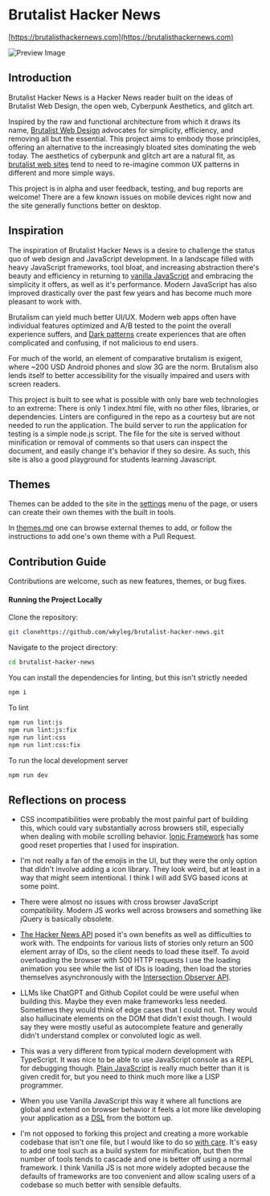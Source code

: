 # Brutalist Hacker News

[https://brutalisthackernews.com](https://brutalisthackernews.com)

![Preview Image](https://github.com/wkyleg/brutalist-hacker-news/blob/main/preview.png)

## Introduction

Brutalist Hacker News is a Hacker News reader built on the ideas of Brutalist Web Design, the open web, Cyberpunk Aesthetics, and glitch art.

Inspired by the raw and functional architecture from which it draws its name, [Brutalist Web Design](https://brutalist-web.design) advocates for simplicity, efficiency, and removing all but the essential. This project aims to embody those principles, offering an alternative to the increasingly bloated sites dominating the web today. The aesthetics of cyberpunk and glitch art are a natural fit, as [brutalist web sites](https://brutalistwebsites.com) tend to need to re-imagine common UX patterns in different and more simple ways.

This project is in alpha and user feedback, testing, and bug reports are welcome! There are a few known issues on mobile devices right now and the site generally functions better on desktop.

## Inspiration

The inspiration of Brutalist Hacker News is a desire to challenge the status quo of web design and JavaScript development. In a landscape filled with heavy JavaScript frameworks, tool bloat, and increasing abstraction there's beauty and efficiency in returning to [vanilla JavaScript](http://vanilla-js.com) and embracing the simplicity it offers, as well as it's performance. Modern JavaScript has also improved drastically over the past few years and has become much more pleasant to work with.

Brutalism can yield much better UI/UX. Modern web apps often have individual features optimized and A/B tested to the point the overall experience suffers, and [Dark patterns](https://www.bentley.edu/centers/user-experience-center/dark-patterns-part-1#:~:text=Dark%20Patterns%20refer%20to%20the,times%20over%20for%20that%20service%3F) create experiences that are often complicated and confusing, if not malicious to end users.

For much of the world, an element of comparative brutalism is exigent, where ~200 USD Android phones and slow 3G are the norm. Brutalism
also lends itself to better accessibility for the visually impaired and users with screen readers.

This project is built to see what is possible with only bare web technologies to an extreme: There is only 1 index.html file, with no other files, libraries, or dependencies. Linters are configured in the repo as a courtesy but are not needed to run the application. The build server to run the application for testing is a simple node.js script. The file for the site is served without minification or removal of comments so that users can
inspect the document, and easily change it's behavior if they so desire. As such, this site is also a good playground for students learning Javascript.

## Themes

Themes can be added to the site in the [settings](https://brutalisthackernews.com/settings) menu of the page, or users can create their own themes with the built in tools.

In [themes.md](https://github.com/wkyleg/brutalist-hacker-news/blob/main/themes.md) one can browse external themes to add, or follow the instructions to add one's own theme with a Pull Request.

## Contribution Guide

Contributions are welcome, such as new features, themes, or bug fixes.

#### Running the Project Locally
Clone the repository:

```sh
git clonehttps://github.com/wkyleg/brutalist-hacker-news.git
```

Navigate to the project directory:

```sh
cd brutalist-hacker-news
```

You can install the dependencies for linting, but this isn't strictly needed

```sh
npm i
```

To lint

```sh
npm run lint:js
npm run lint:js:fix
npm run lint:css
npm run lint:css:fix
```

To run the local development server

```sh
npm run dev
```

## Reflections on process

- CSS incompatibilities were probably the most painful part of building this, which could vary
  substantially across browsers still, especially when dealing with mobile scrolling behavior. [Ionic Framework](https://github.com/ionic-team/ionic-framework/tree/main/core/src/css) has some good reset properties that I used for inspiration.

- I'm not really a fan of the emojis in the UI, but they were the only option that
  didn't involve adding a icon library. They look weird, but at least in a way that might
  seem intentional. I think I will add SVG based icons at some point.

- There were almost no issues with cross browser JavaScript compatibility. Modern JS works well across browsers and something like jQuery is basically obsolete.

- [The Hacker News API](https://github.com/HackerNews/API) posed it's own benefits as well as difficulties to work with. The endpoints for various lists of stories only return an 500 element array of IDs, so the client needs to load these itself. To avoid overloading the browser with 500 HTTP requests I use the loading animation you see while the list of IDs is loading, then load the stories themselves asynchronously with the [Intersection Observer API](https://developer.mozilla.org/en-US/docs/Web/API/Intersection_Observer_API).

- LLMs like ChatGPT and Github Copilot could be were useful when building this. Maybe they even make frameworks less needed. Sometimes
  they would think of edge cases that I could not. They would also hallucinate elements
  on the DOM that didn't exist though. I would say they were mostly
  useful as autocomplete feature and generally didn't understand complex or convoluted logic as well.

- This was a very different from typical modern development with TypeScript. It was nice to be able to use JavaScript console as a REPL for debugging though. [Plain JavaScript](https://www.amazon.com/JavaScript-Good-Parts-Douglas-Crockford/dp/0596517742)
  is really much better than it is given credit for, but you need to think much more like
  a LISP programmer.

- When you use Vanilla JavaScript this way it where all functions are global and
  extend on browser behavior it feels a lot more like developing your application
  as a [DSL](https://paulgraham.com/progbot.html) from the bottom up.

- I'm not opposed to forking this project and creating a more workable codebase that isn't
  one file, but I would like to do so [with care](https://www.wired.com/story/virtually-amish-hacking-innovation/). It's easy to add one tool such as a build system
  for minification, but then the number of tools tends to cascade and one is better off using a normal framework.  I think
  Vanilla JS is not more widely adopted because the defaults of frameworks are too
  convenient and allow scaling users of a codebase so much better with sensible defaults.
